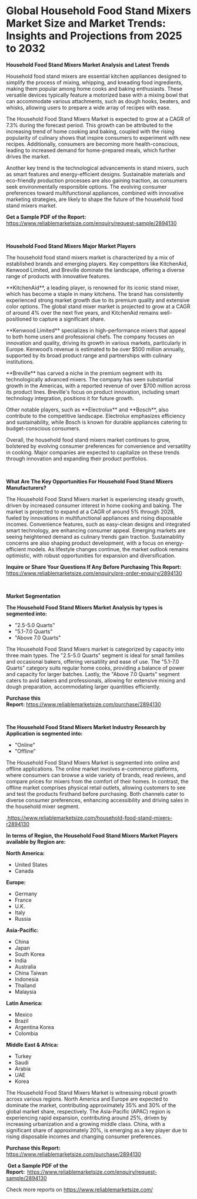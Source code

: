 <p><h1>Global Household Food Stand Mixers Market Size and Market Trends: Insights and Projections from 2025 to 2032</h1></p><p><strong>Household Food Stand Mixers Market Analysis and Latest Trends</strong></p>
<p><p>Household food stand mixers are essential kitchen appliances designed to simplify the process of mixing, whipping, and kneading food ingredients, making them popular among home cooks and baking enthusiasts. These versatile devices typically feature a motorized base with a mixing bowl that can accommodate various attachments, such as dough hooks, beaters, and whisks, allowing users to prepare a wide array of recipes with ease.</p><p>The Household Food Stand Mixers Market is expected to grow at a CAGR of 7.3% during the forecast period. This growth can be attributed to the increasing trend of home cooking and baking, coupled with the rising popularity of culinary shows that inspire consumers to experiment with new recipes. Additionally, consumers are becoming more health-conscious, leading to increased demand for home-prepared meals, which further drives the market.</p><p>Another key trend is the technological advancements in stand mixers, such as smart features and energy-efficient designs. Sustainable materials and eco-friendly production processes are also gaining traction, as consumers seek environmentally responsible options. The evolving consumer preferences toward multifunctional appliances, combined with innovative marketing strategies, are likely to shape the future of the household food stand mixers market.</p></p>
<p><strong>Get a Sample PDF of the Report:&nbsp;</strong> <a href="https://www.reliablemarketsize.com/enquiry/request-sample/2894130?utm_campaign=3205&utm_medium=2&utm_source=Github&utm_content=ia&utm_term=15032025&utm_id=household-food-stand-mixers">https://www.reliablemarketsize.com/enquiry/request-sample/2894130</a></p>
<p>&nbsp;</p>
<p><strong>Household Food Stand Mixers Major Market Players</strong></p>
<p><p>The household food stand mixers market is characterized by a mix of established brands and emerging players. Key competitors like KitchenAid, Kenwood Limited, and Breville dominate the landscape, offering a diverse range of products with innovative features.</p><p>**KitchenAid**, a leading player, is renowned for its iconic stand mixer, which has become a staple in many kitchens. The brand has consistently experienced strong market growth due to its premium quality and extensive color options. The global stand mixer market is projected to grow at a CAGR of around 4% over the next five years, and KitchenAid remains well-positioned to capture a significant share.</p><p>**Kenwood Limited** specializes in high-performance mixers that appeal to both home users and professional chefs. The company focuses on innovation and quality, driving its growth in various markets, particularly in Europe. Kenwood’s revenue is estimated to be over $500 million annually, supported by its broad product range and partnerships with culinary institutions.</p><p>**Breville** has carved a niche in the premium segment with its technologically advanced mixers. The company has seen substantial growth in the Americas, with a reported revenue of over $700 million across its product lines. Breville's focus on product innovation, including smart technology integration, positions it for future growth.</p><p>Other notable players, such as **Electrolux** and **Bosch**, also contribute to the competitive landscape. Electrolux emphasizes efficiency and sustainability, while Bosch is known for durable appliances catering to budget-conscious consumers.</p><p>Overall, the household food stand mixers market continues to grow, bolstered by evolving consumer preferences for convenience and versatility in cooking. Major companies are expected to capitalize on these trends through innovation and expanding their product portfolios.</p></p>
<p>&nbsp;</p>
<p><strong>What Are The Key Opportunities For Household Food Stand Mixers Manufacturers?</strong></p>
<p><p>The Household Food Stand Mixers market is experiencing steady growth, driven by increased consumer interest in home cooking and baking. The market is projected to expand at a CAGR of around 5% through 2028, fueled by innovations in multifunctional appliances and rising disposable incomes. Convenience features, such as easy-clean designs and integrated smart technology, are enhancing consumer appeal. Emerging markets are seeing heightened demand as culinary trends gain traction. Sustainability concerns are also shaping product development, with a focus on energy-efficient models. As lifestyle changes continue, the market outlook remains optimistic, with robust opportunities for expansion and diversification.</p></p>
<p><strong>Inquire or Share Your Questions If Any Before Purchasing This Report:</strong> <a href="https://www.reliablemarketsize.com/enquiry/pre-order-enquiry/2894130?utm_campaign=3205&utm_medium=2&utm_source=Github&utm_content=ia&utm_term=15032025&utm_id=household-food-stand-mixers">https://www.reliablemarketsize.com/enquiry/pre-order-enquiry/2894130</a></p>
<p>&nbsp;</p>
<p><strong>Market Segmentation</strong></p>
<p><strong>The Household Food Stand Mixers Market Analysis by types is segmented into:</strong></p>
<p><ul><li>"2.5-5.0 Quarts"</li><li>"5.1-7.0 Quarts"</li><li>"Above 7.0 Quarts"</li></ul></p>
<p><p>The Household Food Stand Mixers market is categorized by capacity into three main types. The "2.5-5.0 Quarts" segment is ideal for small families and occasional bakers, offering versatility and ease of use. The "5.1-7.0 Quarts" category suits regular home cooks, providing a balance of power and capacity for larger batches. Lastly, the "Above 7.0 Quarts" segment caters to avid bakers and professionals, allowing for extensive mixing and dough preparation, accommodating larger quantities efficiently.</p></p>
<p><strong>Purchase this Report:&nbsp;</strong><a href="https://www.reliablemarketsize.com/purchase/2894130?utm_campaign=3205&utm_medium=2&utm_source=Github&utm_content=ia&utm_term=15032025&utm_id=household-food-stand-mixers">https://www.reliablemarketsize.com/purchase/2894130</a></p>
<p>&nbsp;</p>
<p><strong>The Household Food Stand Mixers Market Industry Research by Application is segmented into:</strong></p>
<p><ul><li>"Online"</li><li>"Offline"</li></ul></p>
<p><p>The Household Food Stand Mixers Market is segmented into online and offline applications. The online market involves e-commerce platforms, where consumers can browse a wide variety of brands, read reviews, and compare prices for mixers from the comfort of their homes. In contrast, the offline market comprises physical retail outlets, allowing customers to see and test the products firsthand before purchasing. Both channels cater to diverse consumer preferences, enhancing accessibility and driving sales in the household mixer segment.</p></p>
<p><a href="https://www.reliablemarketsize.com/household-food-stand-mixers-r2894130?utm_campaign=3205&utm_medium=2&utm_source=Github&utm_content=ia&utm_term=15032025&utm_id=household-food-stand-mixers">&nbsp;https://www.reliablemarketsize.com/household-food-stand-mixers-r2894130</a></p>
<p><strong>In terms of Region, the Household Food Stand Mixers Market Players available by Region are:</strong></p>
<p>
    <p> <strong> North America: </strong>
        <ul>
            <li>United States</li>
            <li>Canada</li>
        </ul>
        </p> 
    <p> <strong> Europe: </strong>
        <ul>
            <li>Germany</li>
            <li>France</li>
            <li>U.K.</li>
            <li>Italy</li>
            <li>Russia</li>
        </ul>
        </p> 
    <p> <strong> Asia-Pacific: </strong>
        <ul>
            <li>China</li>
            <li>Japan</li>
            <li>South Korea</li>
            <li>India</li>
            <li>Australia</li>
            <li>China Taiwan</li>
            <li>Indonesia</li>
            <li>Thailand</li>
            <li>Malaysia</li>
        </ul>
        </p> 
    <p> <strong> Latin America: </strong>
        <ul>
            <li>Mexico</li>
            <li>Brazil</li>
            <li>Argentina Korea</li>
            <li>Colombia</li>
        </ul>
        </p> 
    <p> <strong> Middle East & Africa: </strong>
        <ul>
            <li>Turkey</li>
            <li>Saudi</li>
            <li>Arabia</li>
            <li>UAE</li>
            <li>Korea</li>
        </ul>
    </p>
    </p>
<p><p>The Household Food Stand Mixers Market is witnessing robust growth across various regions. North America and Europe are expected to dominate the market, contributing approximately 35% and 30% of the global market share, respectively. The Asia-Pacific (APAC) region is experiencing rapid expansion, contributing around 25%, driven by increasing urbanization and a growing middle class. China, with a significant share of approximately 20%, is emerging as a key player due to rising disposable incomes and changing consumer preferences.</p></p>
<p><strong>Purchase this Report: </strong><a href="https://www.reliablemarketsize.com/purchase/2894130?utm_campaign=3205&utm_medium=2&utm_source=Github&utm_content=ia&utm_term=15032025&utm_id=household-food-stand-mixers">https://www.reliablemarketsize.com/purchase/2894130</a></p>
<p>&nbsp;<strong>Get a Sample PDF of the Report:&nbsp;&nbsp;</strong><a href="https://www.reliablemarketsize.com/enquiry/request-sample/2894130?utm_campaign=3205&utm_medium=2&utm_source=Github&utm_content=ia&utm_term=15032025&utm_id=household-food-stand-mixers">https://www.reliablemarketsize.com/enquiry/request-sample/2894130</a></p>
<p><strong></strong></p>
<p>Check more reports on <a href="https://www.reliablemarketsize.com/?utm_campaign=3205&utm_medium=2&utm_source=Github&utm_content=ia&utm_term=15032025&utm_id=household-food-stand-mixers">https://www.reliablemarketsize.com/</a></p>